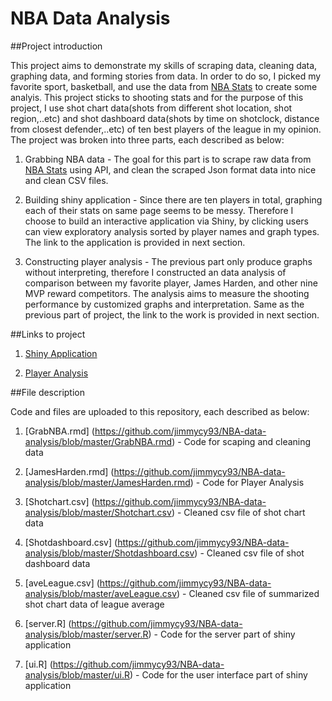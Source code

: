 # NBA Data Analysis

##Project introduction
   
   This project aims to demonstrate my skills of scraping data, cleaning data, graphing data, and forming stories from data. In order to do so, I picked my favorite sport, basketball, and use the data from [NBA Stats](http://stats.nba.com/) to create some analyis. This project sticks to shooting stats and for the purpose of this project, I use shot chart data(shots from different shot location, shot region,..etc) and shot dashboard data(shots by time on shotclock, distance from closest defender,..etc) of ten best players of the league in my opinion. The project was broken into three parts, each described as below:
    
    
1. Grabbing NBA data - The goal for this part is to scrape raw data from [NBA Stats](http://stats.nba.com/) using API, and clean the scraped Json format data into nice and clean CSV files.
    
2. Building shiny application - Since there are ten players in total, graphing each of their stats on same page seems to be messy. Therefore I choose to build an interactive application via Shiny, by clicking users can view exploratory analysis sorted by player names and graph types. The link to the application is provided in next section. 
   
3. Constructing player analysis - The previous part only produce graphs without interpreting, therefore I constructed an data analysis of comparison between my favorite player, James Harden, and other nine MVP reward competitors. The analysis aims to measure the shooting performance by customized graphs and interpretation. Same as the previous part of project, the link to the work is provided in next section. 
   
##Links to project

1. [Shiny Application](https://jimmycy93.shinyapps.io/Exericises/)

2. [Player Analysis](http://rpubs.com/jimmycy93/247662)

##File description

   Code and files are uploaded to this repository, each described as below:
   
1. [GrabNBA.rmd] (https://github.com/jimmycy93/NBA-data-analysis/blob/master/GrabNBA.rmd) - Code for scaping and cleaning data

2. [JamesHarden.rmd] (https://github.com/jimmycy93/NBA-data-analysis/blob/master/JamesHarden.rmd) - Code for Player Analysis

3. [Shotchart.csv] (https://github.com/jimmycy93/NBA-data-analysis/blob/master/Shotchart.csv) - Cleaned csv file of shot chart data

4. [Shotdashboard.csv] (https://github.com/jimmycy93/NBA-data-analysis/blob/master/Shotdashboard.csv) - Cleaned csv file of shot dashboard data   

5. [aveLeague.csv] (https://github.com/jimmycy93/NBA-data-analysis/blob/master/aveLeague.csv) - Cleaned csv file of summarized shot chart data of league average

6. [server.R] (https://github.com/jimmycy93/NBA-data-analysis/blob/master/server.R) - Code for the server part of shiny application

7. [ui.R] (https://github.com/jimmycy93/NBA-data-analysis/blob/master/ui.R) - Code for the user interface part of shiny application
